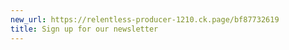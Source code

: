 ```yaml
---
new_url: https://relentless-producer-1210.ck.page/bf87732619
title: Sign up for our newsletter
---
```

